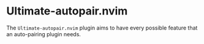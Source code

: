 # Ultimate-autopair.nvim
The `Ultimate-autopair.nvim` plugin aims to have every possible feature that an auto-pairing plugin needs.
